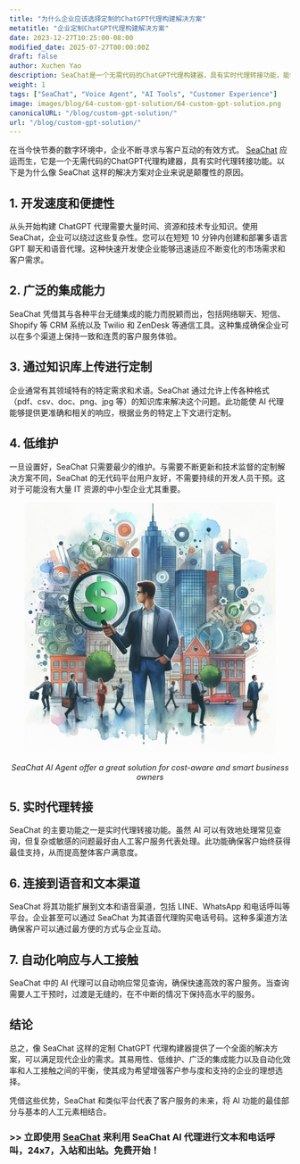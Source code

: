 ```yaml
---
title: "为什么企业应该选择定制的ChatGPT代理构建解决方案"
metatitle: "企业定制ChatGPT代理构建解决方案"
date: 2023-12-27T10:25:00-08:00
modified_date: 2025-07-27T00:00:00Z
draft: false
author: Xuchen Yao
description: SeaChat是一个无需代码的ChatGPT代理构建器，具有实时代理转接功能，能够快速创建多语言聊天和语音代理。它提供无缝集成、轻松定制和低维护，是结合AI效率和人工交互来增强客户服务的理想选择。
weight: 1
tags: ["SeaChat", "Voice Agent", "AI Tools", "Customer Experience"]
image: images/blog/64-custom-gpt-solution/64-custom-gpt-solution.png
canonicalURL: "/blog/custom-gpt-solution/"
url: "/blog/custom-gpt-solution/"
---
```


在当今快节奏的数字环境中，企业不断寻求与客户互动的有效方式。 [SeaChat](https://chat.seasalt.ai/?utm_source=blog) 应运而生，它是一个无需代码的ChatGPT代理构建器，具有实时代理转接功能。以下是为什么像 SeaChat 这样的解决方案对企业来说是颠覆性的原因。

## 1. **开发速度和便捷性**

从头开始构建 ChatGPT 代理需要大量时间、资源和技术专业知识。使用 SeaChat，企业可以绕过这些复杂性。您可以在短短 10 分钟内创建和部署多语言 GPT 聊天和语音代理。这种快速开发使企业能够迅速适应不断变化的市场需求和客户需求。

## 2. **广泛的集成能力**

SeaChat 凭借其与各种平台无缝集成的能力而脱颖而出，包括网络聊天、短信、Shopify 等 CRM 系统以及 Twilio 和 ZenDesk 等通信工具。这种集成确保企业可以在多个渠道上保持一致和连贯的客户服务体验。

## 3. **通过知识库上传进行定制**

企业通常有其领域特有的特定需求和术语。SeaChat 通过允许上传各种格式（pdf、csv、doc、png、jpg 等）的知识库来解决这个问题。此功能使 AI 代理能够提供更准确和相关的响应，根据业务的特定上下文进行定制。

## 4. **低维护**

一旦设置好，SeaChat 只需要最少的维护。与需要不断更新和技术监督的定制解决方案不同，SeaChat 的无代码平台用户友好，不需要持续的开发人员干预。这对于可能没有大量 IT 资源的中小型企业尤其重要。

<center>
<img height="450px" src="/images/blog/59-seachat-cost-capping/59-seachat-cost-aware-businesses.jpeg" alt="SeaChat AI Agent offer a great solution for cost-aware and smart business owners"/>

*SeaChat AI Agent offer a great solution for cost-aware and smart business owners*
</center>

## 5. **实时代理转接**

SeaChat 的主要功能之一是实时代理转接功能。虽然 AI 可以有效地处理常见查询，但复杂或敏感的问题最好由人工客户服务代表处理。此功能确保客户始终获得最佳支持，从而提高整体客户满意度。

## 6. **连接到语音和文本渠道**

SeaChat 将其功能扩展到文本和语音渠道，包括 LINE、WhatsApp 和电话呼叫等平台。企业甚至可以通过 SeaChat 为其语音代理购买电话号码。这种多渠道方法确保客户可以通过最方便的方式与企业互动。

## 7. **自动化响应与人工接触**

SeaChat 中的 AI 代理可以自动响应常见查询，确保快速高效的客户服务。当查询需要人工干预时，过渡是无缝的，在不中断的情况下保持高水平的服务。

## 结论

总之，像 SeaChat 这样的定制 ChatGPT 代理构建器提供了一个全面的解决方案，可以满足现代企业的需求。其易用性、低维护、广泛的集成能力以及自动化效率和人工接触之间的平衡，使其成为希望增强客户参与度和支持的企业的理想选择。

凭借这些优势，SeaChat 和类似平台代表了客户服务的未来，将 AI 功能的最佳部分与基本的人工元素相结合。

### >> 立即使用 [SeaChat](https://chat.seasalt.ai/?utm_source=blog) 来利用 SeaChat AI 代理进行文本和电话呼叫，24x7，入站和出站。免费开始！
